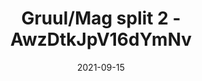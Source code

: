 ---
title: "Gruul/Mag split 2 - AwzDtkJpV16dYmNv"
reportCode: "AwzDtkJpV16dYmNv"
date: 2021-09-15
---